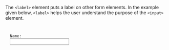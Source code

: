 The `<label>` element puts a label on other form elements. In the example given below, `<label>` helps the user understand the purpose of the `<input>` element.

<Editor lang="html">
<code>
<form>
  <label>Name: </label>
  <input type="text">
</form>
</code>
</Editor>